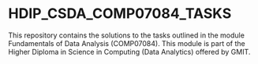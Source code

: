 # HDIP_CSDA_COMP07084_TASKS
This repository contains the solutions to the tasks outlined in the module Fundamentals of Data Analysis (COMP07084). This module is part of the Higher Diploma in Science in Computing (Data Analytics) offered by GMIT.

